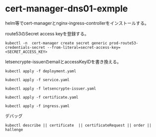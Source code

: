 # cert-manager-dns01-exmple

helm等でcert-managerとnginx-ingress-controllerをインストールする。

route53のSecret access keyを登録する。
```
kubectl -n  cert-manager create secret generic prod-route53-credentials-secret --from-literal=secret-access-key=<SECRET_ACCESS_KEY>
```

letsencrypte-issuerのemailとaccessKeyIDを書き換える。
```
kubectl apply -f deployment.yaml

kubectl apply -f service.yaml

kubectl apply -f letsencrypte-issuer.yaml

kubectl apply -f certificate.yaml

kubectl apply -f ingress.yaml
```

デバッグ
```
kubectl describe || certificate  || certificateRequest || order || hallenge
```